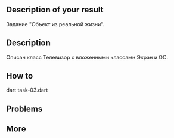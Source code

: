 ## Description of your result

Задание "Объект из реальной жизни".

## Description

Описан класс Телевизор с вложенными классами Экран и ОС.

## How to

dart task-03.dart

## Problems

## More
